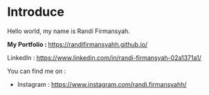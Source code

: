 # Introduce

Hello world, my name is Randi Firmansyah.

<b>My Portfolio : </b>
https://randifirmansyahh.github.io/

LinkedIn :
https://www.linkedin.com/in/randi-firmansyah-02a1371a1/

You can find me on :
- Instagram : https://www.instagram.com/randi.firmansyahh/
